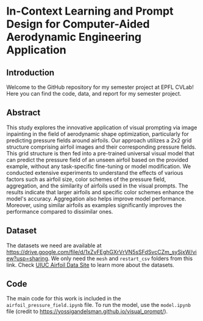 # In-Context Learning and Prompt Design for Computer-Aided Aerodynamic Engineering Application

## Introduction
Welcome to the GitHub repository for my semester project at EPFL CVLab! Here you can find the code, data, and report for my semester project.

## Abstract
This study explores the innovative application of visual prompting via image inpainting in the field of aerodynamic shape optimization, particularly for predicting pressure fields around airfoils. Our approach utilizes a 2x2 grid structure comprising airfoil images and their corresponding pressure fields. This grid structure is then fed into a pre-trained universal visual model that can predict the pressure field of an unseen airfoil based on the provided example, without any task-specific fine-tuning or model modification. We conducted extensive experiments to understand the effects of various factors such as airfoil size, color schemes of the pressure field, aggregation, and the similarity of airfoils used in the visual prompts. The results indicate that larger airfoils and specific color schemes enhance the model's accuracy. Aggregation also helps improve model performance. Moreover, using similar airfoils as examples significantly improves the performance compared to dissimilar ones.

## Dataset
The datasets we need are available at https://drive.google.com/file/d/1xZvFEghGXrVrVN5sSFdSvcCZm_sySjxW/view?usp=sharing. We only need the `mesh` and `restart_csv` folders from this link. Check [UIUC Airfoil Data Site](https://m-selig.ae.illinois.edu/ads.html) to learn more about the datasets.

## Code
The main code for this work is included in the `airfoil_pressure_field.ipynb` file. To run the model, use the `model.ipynb` file (credit to https://yossigandelsman.github.io/visual_prompt/). 
